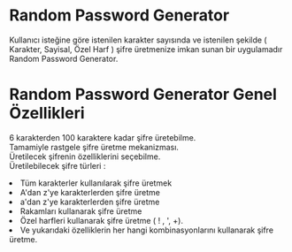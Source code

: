 # Random Password Generator
Kullanıcı isteğine göre istenilen karakter sayısında ve istenilen şekilde ( Karakter, Sayisal, Özel Harf ) şifre üretmenize imkan sunan bir uygulamadır Random Password Generator.

# Random Password Generator Genel Özellikleri
6 karakterden 100 karaktere kadar şifre üretebilme.<br>
Tamamiyle rastgele şifre üretme mekanizması.<br>
Üretilecek şifrenin özelliklerini seçebilme.<br>
Üretilebilecek şifre türleri :
<li>Tüm karakterler kullanılarak şifre üretmek</li>
<li> A'dan z'ye karakterlerden şifre üretme</li>
<li> a'dan z'ye karakterlerden şifre üretme</li>
<li> Rakamları kullanarak şifre üretme</li>
<li> Özel harfleri kullanarak şifre üretme ( ! , ', +).</li>
<li> Ve yukarıdaki özelliklerin her hangi kombinasyonlarını kullanarak şifre üretme.</li>
